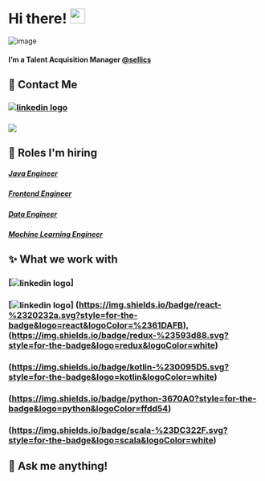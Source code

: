 # Hi there! <img src="https://raw.githubusercontent.com/MartinHeinz/MartinHeinz/master/wave.gif" width="30px">


![image](https://user-images.githubusercontent.com/79251946/112474326-c4593900-8d6f-11eb-8900-0ccc8503d997.png)


#### I’m a Talent Acquisition Manager [@sellics](https://sellics.com/)

## 📲 Contact Me
### [<img align="center" alt="linkedin logo" src="https://img.shields.io/badge/-PAULA%20BECHELLI-blue?style=for-the-badge&logo=Linkedin&logoColor=white"/>](https://www.linkedin.com/in/paula-bechelli/) 
### [<img  align="center" src="https://img.shields.io/badge/-paula.bechelli@sellics.com-c64756?style=for-the-badge&logo=Gmail&logoColor=white">](mailto:paula.bechelli@sellics.com)


## 🚀 Roles I'm hiring 
 
##### [Java Engineer](https://sellicsjobs.recruitee.com/o/java-engineer-mfd-remote-possible) 
##### [Frontend Engineer](https://sellicsjobs.recruitee.com/o/frontend-engineer-react-mfd-remote-possible)  
##### [Data Engineer](https://sellicsjobs.recruitee.com/o/senior-data-engineer-mfd-remote-possible-berlin)  
##### [Machine Learning Engineer](https://sellicsjobs.recruitee.com/o/machine-learning-engineer-mfd-remote-possible)  


## ✨ What we work with
###  [<img align="center" alt="linkedin logo" src="https://img.shields.io/badge/java-%23ED8B00.svg?style=for-the-badge&logo=java&logoColor=white"/>]
### [<img align="center" alt="linkedin logo" src="https://img.shields.io/badge/javascript-%23323330.svg?style=for-the-badge&logo=javascript&logoColor=%23F7DF1E"/>] (https://img.shields.io/badge/react-%2320232a.svg?style=for-the-badge&logo=react&logoColor=%2361DAFB), (https://img.shields.io/badge/redux-%23593d88.svg?style=for-the-badge&logo=redux&logoColor=white)
### (https://img.shields.io/badge/kotlin-%230095D5.svg?style=for-the-badge&logo=kotlin&logoColor=white)
### (https://img.shields.io/badge/python-3670A0?style=for-the-badge&logo=python&logoColor=ffdd54)
### (https://img.shields.io/badge/scala-%23DC322F.svg?style=for-the-badge&logo=scala&logoColor=white)
### 


## 💬 Ask me anything!



<!--
**lemonpau/lemonpau** is a ✨ _special_ ✨ repository because its `README.md` (this file) appears on your GitHub profile.

Here are some ideas to get you started:

- 🔭 I’m currently working on ...
- 🌱 I’m currently learning ...
- 👯 I’m looking to collaborate on ...
- 🤔 I’m looking for help with ...
- 💬 Ask me about ...
- 📫 How to reach me: ...
- 😄 Pronouns: ...
- ⚡ Fun fact: ...
-->
